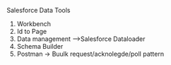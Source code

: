 Salesforce Data Tools
1. Workbench
2. Id to Page
3. Data management -->Salesforce Dataloader
4. Schema Builder
5. Postman -> Buulk request/acknolegde/poll pattern



